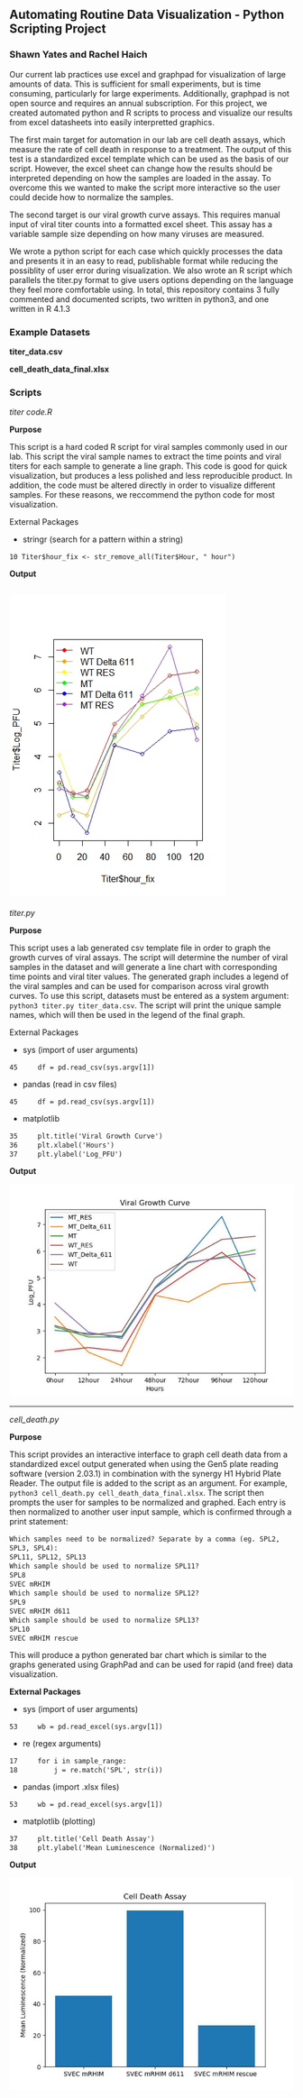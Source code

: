 
## Automating Routine Data Visualization - Python Scripting Project

### Shawn Yates and Rachel Haich
 
Our current lab practices use excel and graphpad for visualization of large amounts of data. This is sufficient for small experiments, but is time consuming, particularly for large
 experiments. Additionally, graphpad is not open source and requires an annual subscription. For this project, we created automated python and R scripts to process and visualize our results from excel datasheets into easily interpretted graphics.

The first main target for automation in our lab are cell death assays, which measure the rate of cell death in response to a treatment. The output of this test is a standardized excel template which can be used as the basis of our script. However, the excel sheet can change how the results should be interpreted depending on how the samples are loaded in the assay. To overcome this we wanted to make the script more interactive so the user could decide how to normalize the samples.

The second target is our viral growth curve assays. This requires manual input of viral titer counts into a formatted excel sheet. This assay has a variable sample size depending on how many viruses are measured.

We wrote a python script for each case which quickly processes the data and presents it in an easy to read, publishable format while reducing the possiblity of user error during visualization. We also wrote an R script which parallels the titer.py format to give users options depending on the language they feel more comfortable using. In total, this repository contains 3 fully commented and documented scripts, two written in python3, and one written in R 4.1.3

### Example Datasets


**titer_data.csv**

**cell_death_data_final.xlsx**

### Scripts

*titer code.R* 

**Purpose**

This script is a hard coded R script for viral samples commonly used in our lab. This script the viral sample names to extract the time points and viral titers for each sample to generate a line graph. This code is good for quick visualization, but produces a less polished and less reproducible product. In addition, the code must be altered directly in order to visualize different samples. For these reasons, we reccommend the python code for most visualization.  

External Packages
 - stringr (search for a pattern within a string)
```
10 Titer$hour_fix <- str_remove_all(Titer$Hour, " hour")
```

**Output**

![R viral titer line graph](https://github.com/yates13/Scripting-project/blob/main/Photos/R_titer.jpeg)
---

*titer.py*

**Purpose**

This script uses a lab generated csv template file in order to graph the growth curves of viral assays. The script will determine the number of viral samples in the dataset and will generate a line chart with corresponding time points and viral titer values. The generated graph includes a legend of the viral samples and can be used for comparison across viral growth curves. To use this script, datasets must be entered as a system argument: `python3 titer.py titer_data.csv`. The script will print the unique sample names, which will then be used in the legend of the final graph.  

External Packages
 - sys (import of user arguments)
 ```
 45     df = pd.read_csv(sys.argv[1])
 ```
 - pandas (read in csv files)
  ```
 45     df = pd.read_csv(sys.argv[1])
 ```
 - matplotlib
 ```
 35     plt.title('Viral Growth Curve')
36     plt.xlabel('Hours')
37     plt.ylabel('Log_PFU')
```

**Output**

![viral growth curve](https://github.com/yates13/Scripting-project/blob/main/Titers/titer.jpg)

---

*cell_death.py*

**Purpose**

This script provides an interactive interface to graph cell death data from a standardized excel output generated when using the Gen5 plate reading software (version 2.03.1) in combination with the synergy H1 Hybrid Plate Reader. The output file is added to the script as an argument. For example, `python3 cell_death.py cell_death_data_final.xlsx`. The script then prompts the user for samples to be normalized and graphed. Each entry is then normalized to another user input sample, which is confirmed through a print statement:

```
Which samples need to be normalized? Separate by a comma (eg. SPL2, SPL3, SPL4): 
SPL11, SPL12, SPL13
Which sample should be used to normalize SPL11?
SPL8
SVEC mRHIM
Which sample should be used to normalize SPL12?
SPL9
SVEC mRHIM d611
Which sample should be used to normalize SPL13?
SPL10
SVEC mRHIM rescue 
```
This will produce a python generated bar chart which is similar to the graphs generated using GraphPad and can be used for rapid (and free) data visualization. 

**External Packages**
 - sys (import of user arguments)
 ```
 53     wb = pd.read_excel(sys.argv[1])
```
 - re (regex arguments)
```
17     for i in sample_range:
18         j = re.match('SPL', str(i))
```
 - pandas (import .xlsx files)
 ```
 53     wb = pd.read_excel(sys.argv[1])
```
 - matplotlib (plotting)
 ```
37     plt.title('Cell Death Assay')
38     plt.ylabel('Mean Luminescence (Normalized)')
```

**Output**

![cell death - bar chart](https://github.com/yates13/Scripting-project/blob/main/Cell_death/cell_death.jpg)





